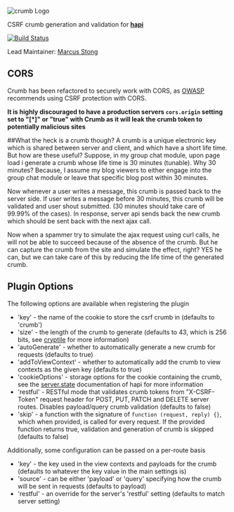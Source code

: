 ![crumb Logo](https://raw.github.com/hapijs/crumb/master/images/crumb.png)

CSRF crumb generation and validation for [**hapi**](https://github.com/hapijs/hapi)

[![Build Status](https://secure.travis-ci.org/hapijs/crumb.png)](http://travis-ci.org/hapijs/crumb)

Lead Maintainer: [Marcus Stong](https://github.com/stongo)

## CORS

Crumb has been refactored to securely work with CORS, as [OWASP](https://www.owasp.org/index.php/HTML5_Security_Cheat_Sheet#Cross_Origin_Resource_Sharing) recommends using CSRF protection with CORS.

**It is highly discouraged to have a production servers `cors.origin` setting set to "[\*]" or "true" with Crumb as it will leak the crumb token to potentially malicious sites**

##What the heck is a crumb though?
A crumb is a unique electronic key which is shared between server and client, and which have a short life time. But how are these useful? Suppose, in my group chat module, upon page load i generate a crumb whose life time is 30 minutes (tunable). Why 30 minutes? Because, I assume my blog viewers to either engage into the group chat module or leave that specific blog post within 30 minutes.

Now whenever a user writes a message, this crumb is passed back to the server side. If user writes a message before 30 minutes, this crumb will be validated and user shout submitted. (30 minutes should take care of 99.99% of the cases). In response, server api sends back the new crumb which should be sent back with the next ajax call.

Now when a spammer try to simulate the ajax request using curl calls, he will not be able to succeed because of the absence of the crumb. But he can capture the crumb from the site and simulate the effect, right? YES he can, but we can take care of this by reducing the life time of the generated crumb.


## Plugin Options

The following options are available when registering the plugin

* 'key' - the name of the cookie to store the csrf crumb in (defaults to 'crumb')
* 'size' - the length of the crumb to generate (defaults to 43, which is 256 bits, see [cryptile](https://github.com/hueniverse/cryptiles) for more information)
* 'autoGenerate' - whether to automatically generate a new crumb for requests (defaults to true)
* 'addToViewContext' - whether to automatically add the crumb to view contexts as the given key (defaults to true)
* 'cookieOptions' - storage options for the cookie containing the crumb, see the [server.state](http://hapijs.com/api#serverstatename-options) documentation of hapi for more information
* 'restful' - RESTful mode that validates crumb tokens from "X-CSRF-Token" request header for POST, PUT, PATCH and DELETE server routes. Disables payload/query crumb validation (defaults to false)
* 'skip' - a function with the signature of `function (request, reply) {}`, which when provided, is called for every request. If the provided function returns true, validation and generation of crumb is skipped (defaults to false)

Additionally, some configuration can be passed on a per-route basis

* 'key' - the key used in the view contexts and payloads for the crumb (defaults to whatever the key value in the main settings is)
* 'source' - can be either 'payload' or 'query' specifying how the crumb will be sent in requests (defaults to payload)
* 'restful' - an override for the server's 'restful' setting (defaults to match server setting)


